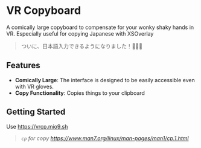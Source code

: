 # VR Copyboard

A comically large copyboard to compensate for your wonky shaky hands in VR. Especially useful for copying Japanese with XSOverlay

> ついに、日本語入力できるようになりました！🎉🎉🎉

## Features
- **Comically Large**: The interface is designed to be easily accessible even with VR gloves.
- **Copy Functionality**: Copies things to your clipboard

## Getting Started
Use https://vrcp.mio9.sh
> *`cp` for copy https://www.man7.org/linux/man-pages/man1/cp.1.html*
